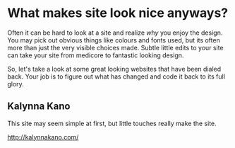 # What makes site look nice anyways? 

Often it can be hard to look at a site and realize _why_ you enjoy the design. You may pick out obvious things like colours and fonts used, but its often more than just the very visible choices made. Subtle little edits to your site can take your site from medicore to fantastic looking design. 

So, let's take a look at some great looking websites that have been dialed back. Your job is to figure out what has changed and code it back to its full glory. 

## Kalynna Kano

This site may seem simple at first, but little touches really make the site.

<http://kalynnakano.com/>